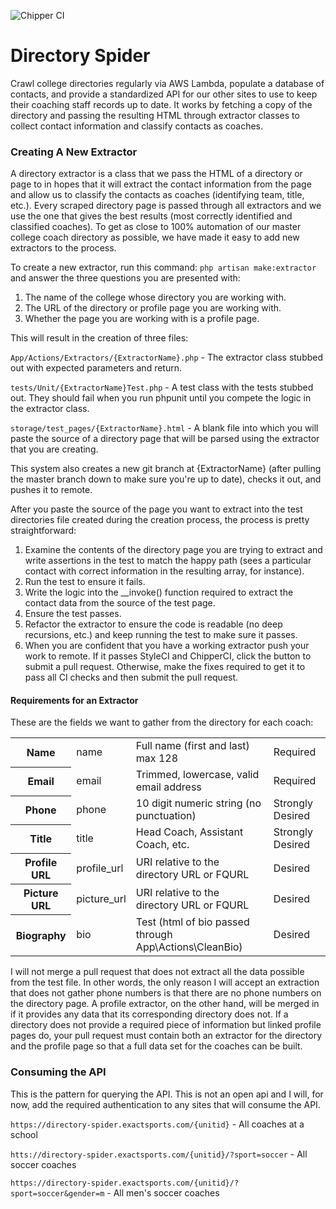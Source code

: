 ![Chipper CI](https://app.chipperci.com/projects/f1b67b90-787b-48e1-8107-17c06c2dc03e/status/master)
# Directory Spider
Crawl college directories regularly via AWS Lambda, populate a database of contacts, and provide  a standardized API for our other sites to use to keep their coaching staff records up to date. It works by fetching a copy of the directory and passing the resulting HTML through extractor classes to collect contact information and classify contacts as coaches.
### Creating A New Extractor
A directory extractor is a class that we pass the HTML of a directory or page to in hopes that it will extract the contact information from the page and allow us to classify the contacts as coaches (identifying team, title, etc.). Every scraped directory page is passed through all extractors and we use the one that gives the best results (most correctly identified and classified coaches). To get as close to 100% automation of our master college coach directory as possible, we have made it easy to add new extractors to the process.

To create a new extractor, run this command: `php artisan make:extractor` and answer the three questions you are presented with:
1. The name of the college whose directory you are working with.
2. The URL of the directory or profile page you are working with.
3. Whether the page you are working with is a profile page.

This will result in the creation of three files:

`App/Actions/Extractors/{ExtractorName}.php` - The extractor class stubbed out with expected parameters and return.

`tests/Unit/{ExtractorName}Test.php` - A test class with the tests stubbed out. They should fail when you run phpunit until you compete the logic in the extractor class.

`storage/test_pages/{ExtractorName}.html` - A blank file into which you will paste the source of a directory page that will be parsed using the extractor that you are creating.

This system also creates a new git branch at {ExtractorName} (after pulling the master branch down to make sure you're up to date), checks it out, and pushes it to remote.

After you paste the source of the page you want to extract into the test directories file created during the creation process, the process is pretty straightforward:

1. Examine the contents of the directory page you are trying to extract and write assertions in the test to match the happy path (sees a particular contact with correct information in the resulting array, for instance).
2. Run the test to ensure it fails.
3. Write the logic into the __invoke() function required to extract the contact data from the source of the test page.
4. Ensure the test passes.
5. Refactor the extractor to ensure the code is readable (no deep recursions, etc.) and keep running the test to make sure it passes.
6. When you are confident that you have a working extractor push your work to remote. If it passes StyleCI and ChipperCI, click the button to submit a pull request. Otherwise, make the fixes required to get it to pass all CI checks and then submit the pull request.

#### Requirements for an Extractor
These are the fields we want to gather from the directory for each coach:
<table>
    <tr>
        <th>Name</th>
        <td>name</td>
        <td>Full name (first and last) max 128</td>
        <td>Required</td>
    </tr>
    <tr>
        <th>Email</th>
        <td>email</td>
        <td>Trimmed, lowercase, valid email address</td>
        <td>Required</td>
    </tr>
    <tr>
        <th>Phone</th>
        <td>phone</td>
        <td>10 digit numeric string (no punctuation)</td>
        <td>Strongly Desired</td>
    </tr>
    <tr>
        <th>Title</th>
        <td>title</td>
        <td>Head Coach, Assistant Coach, etc.</td>
        <td>Strongly Desired</td>
    </tr>
    <tr>
        <th>Profile URL</th>
        <td>profile_url</td>
        <td>URI relative to the directory URL or FQURL</td>
        <td>Desired</td>
    </tr>
    <tr>
        <th>Picture URL</th>
        <td>picture_url</td>
        <td>URI relative to the directory URL or FQURL</td>
        <td>Desired</td>
    </tr>
    <tr>
        <th>Biography</th>
        <td>bio</td>
        <td>Test (html of bio passed through App\Actions\CleanBio)</td>
        <td>Desired</td
    </tr>
</table>
I will not merge a pull request that does not extract all the data possible from the test file. In other words, the only reason I will accept an extraction that does not gather phone numbers is that there are no phone numbers on the directory page. A profile extractor, on the other hand, will be merged in if it provides any data that its corresponding directory does not. If a directory does not provide a required piece of information but linked profile pages do, your pull request must contain both an extractor for the directory and the profile page so that a full data set for the coaches can be built.

### Consuming the API

This is the pattern for querying the API. This is not an open api and I will, for now, add the required authentication to any sites that will consume the API. 

`https://directory-spider.exactsports.com/{unitid}` - All coaches at a school

`htts://directory-spider.exactsports.com/{unitid}/?sport=soccer` - All soccer coaches

`https://directory-spider.exactsports.com/{unitid}/?sport=soccer&gender=m` - All men's soccer coaches
